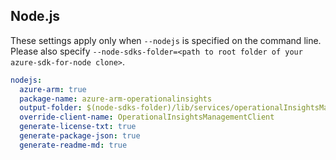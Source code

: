 ## Node.js

These settings apply only when `--nodejs` is specified on the command line.
Please also specify `--node-sdks-folder=<path to root folder of your azure-sdk-for-node clone>`.

``` yaml $(nodejs)
nodejs:
  azure-arm: true
  package-name: azure-arm-operationalinsights
  output-folder: $(node-sdks-folder)/lib/services/operationalInsightsManagement
  override-client-name: OperationalInsightsManagementClient
  generate-license-txt: true
  generate-package-json: true
  generate-readme-md: true
```
